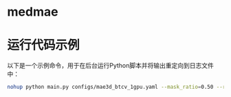 # medmae
# 运行代码示例

以下是一个示例命令，用于在后台运行Python脚本并将输出重定向到日志文件中：

```bash
nohup python main.py configs/mae3d_btcv_1gpu.yaml --mask_ratio=0.50 --run_name='mae3d_sincos_vit_base' > log.txt 2>&1 &
